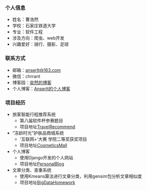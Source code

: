 ### **个人信息**
* 姓名：曹浩然
* 学校：石家庄铁道大学
* 专业：软件工程
* 涉及方向：爬虫、web开发
* 兴趣爱好：骑行、摄影、足球

### **联系方式**
* 邮箱：anserlt@163.com
* 微信：chrrant
* 博客园：[奕然的博客](https://www.cnblogs.com/chrran/)
* 个人博客：[Anserlt的个人博客]()

### **项目经历**
* 旅客智能行程推荐系统
  * 第八届软件杯参赛题目
  * 项目地址[TravelRecommend]()
* “冻龄时光”护肤品商城系统
  * '互联网+'大赛 学院二等奖获奖项目
  * 项目地址[CosmeticsMall]()
* 个人博客
  * 使用Django开发的个人网站
  * 项目地址[PersonalBlog]()
* 文章分类、查重系统
  * 使用Kmeans算法进行文章分类，利用gensim包分析文章相似度
  * 项目地址[BigDataHomework]()




